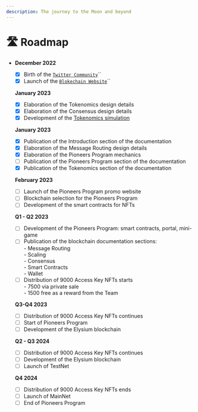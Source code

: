 ```yaml
---
description: The journey to the Moon and beyond
---
```


# 🛣 Roadmap

*   **December 2022**

    * [x] Birth of the [`Twitter Community`](https://twitter.com/Blokechainio)``
    * [x] Launch of the [`Blokechain Website`](https://blokechain.io/)``

    **January 2023**

    * [x] Elaboration of the Tokenomics design details
    * [x] Elaboration of the Consensus design details
    * [x] Development of the [Tokenomics simulation](https://tokenomics.blokechain.io/)

    **January 2023**

    * [x] Publication of the Introduction section of the documentation
    * [x] Elaboration of the Message Routing design details
    * [x] Elaboration of the Pioneers Program mechanics
    * [ ] Publication of the Pioneers Program section of the documentation
    * [x] Publication of the Tokenomics section of the documentation

    **February 2023**

    * [ ] Launch of the Pioneers Program promo website
    * [ ] Blockchain selection for the Pioneers Program
    * [ ] Development of the smart contracts for NFTs

    **Q1 - Q2 2023**

    * [ ] Development of the Pioneers Program: smart contracts, portal, mini-game
    * [ ] Publication of the blockchain documentation sections:\
      \- Message Routing\
      \- Scaling\
      \- Consensus\
      \- Smart Contracts\
      \- Wallet
    * [ ] Distribution of 9000 Access Key NFTs starts\
      \- 7500 via private sale\
      \- 1500 free as a reward from the Team

    **Q3-Q4 2023**

    * [ ] Distribution of 9000 Access Key NFTs continues
    * [ ] Start of Pioneers Program
    * [ ] Development of the Elysium blockchain

    **Q2 - Q3 2024**

    * [ ] Distribution of 9000 Access Key NFTs continues
    * [ ] Development of the Elysium blockchain
    * [ ] Launch of TestNet

    **Q4 2024**

    * [ ] Distribution of 9000 Access Key NFTs ends
    * [ ] Launch of MainNet
    * [ ] End of Pioneers Program

